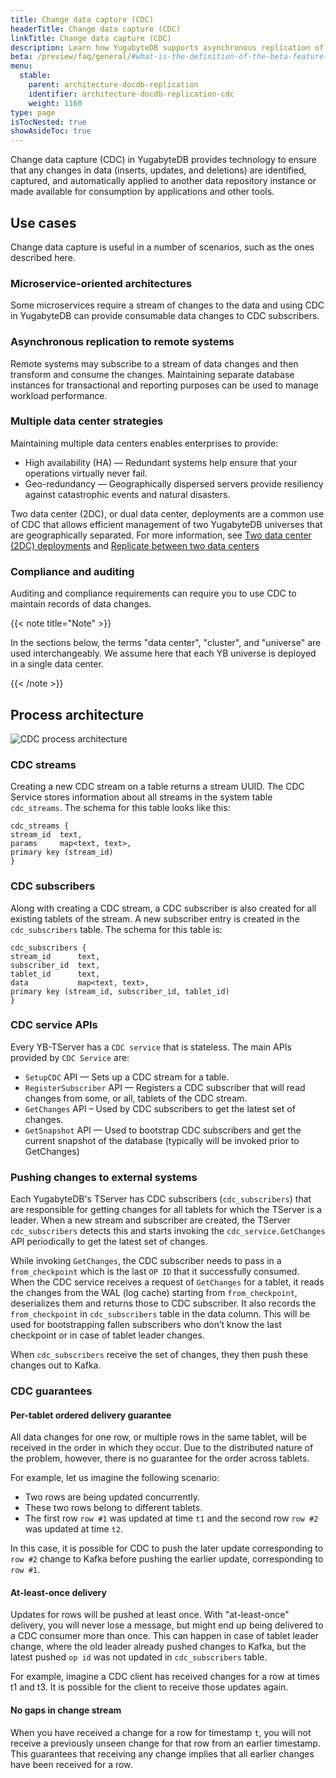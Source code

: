 ```yaml
---
title: Change data capture (CDC)
headerTitle: Change data capture (CDC)
linkTitle: Change data capture (CDC)
description: Learn how YugabyteDB supports asynchronous replication of data changes (inserts, updates, and deletes) to external databases or applications.
beta: /preview/faq/general/#what-is-the-definition-of-the-beta-feature-tag
menu:
  stable:
    parent: architecture-docdb-replication
    identifier: architecture-docdb-replication-cdc
    weight: 1160
type: page
isTocNested: true
showAsideToc: true
---
```


Change data capture (CDC) in YugabyteDB provides technology to ensure that any changes in data (inserts, updates, and deletions) are identified, captured, and automatically applied to another data repository instance or made available for consumption by applications and other tools.

## Use cases

Change data capture is useful in a number of scenarios, such as the ones described here.

### Microservice-oriented architectures

Some microservices require a stream of changes to the data and using CDC in YugabyteDB can provide consumable data changes to CDC subscribers.

### Asynchronous replication to remote systems

Remote systems may subscribe to a stream of data changes and then transform and consume the changes. Maintaining separate database instances for transactional and reporting purposes can be used to manage workload performance.

### Multiple data center strategies

Maintaining multiple data centers enables enterprises to provide:

- High availability (HA) — Redundant systems help ensure that your operations virtually never fail.
- Geo-redundancy — Geographically dispersed servers provide resiliency against catastrophic events and natural disasters.

Two data center (2DC), or dual data center, deployments are a common use of CDC that allows efficient management of two YugabyteDB universes that are geographically separated. For more information, see [Two data center (2DC) deployments](../async-replication) and [Replicate between two data centers](../../../deploy/multi-dc/async-replication)

### Compliance and auditing

Auditing and compliance requirements can require you to use CDC to maintain records of data changes.

{{< note title="Note" >}}

In the sections below, the terms "data center", "cluster", and "universe" are used interchangeably. We assume here that each YB universe is deployed in a single data center.

{{< /note >}}

## Process architecture

![CDC process architecture](/images/architecture/cdc-2dc/process-architecture.png)

### CDC streams

Creating a new CDC stream on a table returns a stream UUID. The CDC Service stores information about all streams in the system table `cdc_streams`. The schema for this table looks like this:

```
cdc_streams {
stream_id  text,
params     map<text, text>,
primary key (stream_id)
}
```

### CDC subscribers

Along with creating a CDC stream, a CDC subscriber is also created for all existing tablets of the stream. A new subscriber entry is created in the `cdc_subscribers` table. The schema for this table is:

```
cdc_subscribers {
stream_id      text,
subscriber_id  text,
tablet_id      text,
data           map<text, text>,
primary key (stream_id, subscriber_id, tablet_id)
}
```

### CDC service APIs

Every YB-TServer has a `CDC service` that is stateless. The main APIs provided by `CDC Service` are:

- `SetupCDC` API — Sets up a CDC stream for a table.
- `RegisterSubscriber` API — Registers a CDC subscriber that will read changes from some, or all, tablets of the CDC stream.
- `GetChanges` API – Used by CDC subscribers to get the latest set of changes.
- `GetSnapshot` API — Used to bootstrap CDC subscribers and get the current snapshot of the database (typically will be invoked prior to GetChanges)

### Pushing changes to external systems

Each YugabyteDB's TServer has CDC subscribers (`cdc_subscribers`) that are responsible for getting changes for all tablets for which the TServer is a leader. When a new stream and subscriber are created, the TServer `cdc_subscribers` detects this and starts invoking the `cdc_service.GetChanges` API periodically to get the latest set of changes.

While invoking `GetChanges`, the CDC subscriber needs to pass in a `from_checkpoint` which is the last `OP ID` that it successfully consumed. When the CDC service receives a request of `GetChanges` for a tablet, it reads the changes from the WAL (log cache) starting from `from_checkpoint`, deserializes them and returns those to CDC subscriber. It also records the `from_checkpoint` in `cdc_subscribers` table in the data column. This will be used for bootstrapping fallen subscribers who don’t know the last checkpoint or in case of tablet leader changes.

When `cdc_subscribers` receive the set of changes, they then push these changes out to Kafka.

### CDC guarantees

#### Per-tablet ordered delivery guarantee

All data changes for one row, or multiple rows in the same tablet, will be received in the order in which they occur. Due to the distributed nature of the problem, however, there is no guarantee for the order across tablets.

For example, let us imagine the following scenario:

- Two rows are being updated concurrently.
- These two rows belong to different tablets.
- The first row `row #1` was updated at time `t1` and the second row `row #2` was updated at time `t2`.

In this case, it is possible for CDC to push the later update corresponding to `row #2` change to Kafka before pushing the earlier update, corresponding to `row #1`.

#### At-least-once delivery

Updates for rows will be pushed at least once. With "at-least-once" delivery, you will never lose a message, but might end up being delivered to a CDC consumer more than once. This can happen in case of tablet leader change, where the old leader already pushed changes to Kafka, but the latest pushed `op id` was not updated in `cdc_subscribers` table.

For example, imagine a CDC client has received changes for a row at times t1 and t3. It is possible for the client to receive those updates again.

#### No gaps in change stream

When you have received a change for a row for timestamp `t`, you will not receive a previously unseen change for that row from an earlier timestamp. This guarantees that receiving any change implies that all earlier changes have been received for a row.
